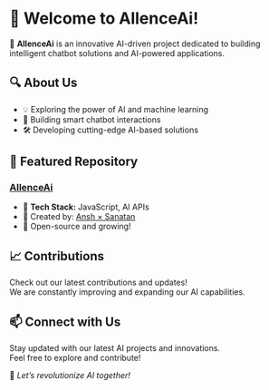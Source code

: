 # 👋 Welcome to AllenceAi!

🚀 **AllenceAi** is an innovative AI-driven project dedicated to building intelligent chatbot solutions and AI-powered applications.

## 🔍 About Us
- 💡 Exploring the power of AI and machine learning
- 🤖 Building smart chatbot interactions
- 🛠️ Developing cutting-edge AI-based solutions

## 📌 Featured Repository
### [AllenceAi](https://github.com/allenceai/AllenceAi)
- 🚀 **Tech Stack:** JavaScript, AI APIs
- 🌟 Created by: [Ansh × Sanatan](https://github.com/allenceai)
- 🔗 Open-source and growing!

## 📈 Contributions
Check out our latest contributions and updates!  
We are constantly improving and expanding our AI capabilities.

## 📫 Connect with Us
Stay updated with our latest AI projects and innovations.  
Feel free to explore and contribute!

🌟 _Let’s revolutionize AI together!_
